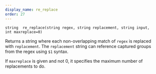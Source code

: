 ```yaml
---
display_name: re_replace
order: 27
---
```

`string  re_replace(string regex, string replacement, string input, int maxreplace=0)`

Returns a string where each non-overlapping match of `regex` is replaced with `replacement`. The `replacement` string can reference captured groups from the regex using `$1` syntax.

If `maxreplace` is given and not 0, it specifies the maximum number of replacements to do.
